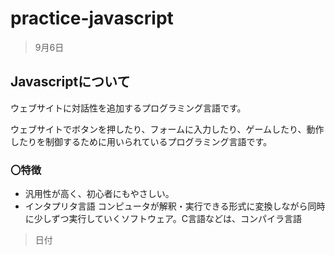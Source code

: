 # practice-javascript

> 9月6日

## Javascriptについて

ウェブサイトに対話性を追加するプログラミング言語です。

ウェブサイトでボタンを押したり、フォームに入力したり、ゲームしたり、動作したりを制御するために用いられているプログラミング言語です。

### 〇特徴
* 汎用性が高く、初心者にもやさしい。
* インタプリタ言語
コンピュータが解釈・実行できる形式に変換しながら同時に少しずつ実行していくソフトウェア。C言語などは、コンパイラ言語


> 日付

## 